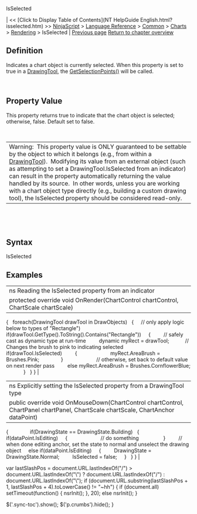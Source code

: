 ﻿










 


IsSelected







| &lt;&lt; [Click to Display Table of Contents](NT HelpGuide English.html?isselected.htm) &gt;&gt;
 [NinjaScript](ninjascript.htm) &gt; [Language Reference](language_reference_wip.htm) &gt; [Common](common.htm) &gt; [Charts](chart.htm) &gt; [Rendering](rendering.htm) &gt;
IsSelected | [Previous page](isinhittest.htm)
[Return to chapter overview](rendering.htm)










Definition
----------


Indicates a chart object is currently selected. When this property is set to true in a [DrawingTool](drawingtool.htm), the [GetSelectionPoints()](getselectionpoints.htm) will be called.  


 


Property Value
--------------


This property returns true to indicate that the chart object is selected; otherwise, false. Default set to false.  


 




|  |
| --- |
| Warning:  This property value is ONLY guaranteed to be settable by the object to which it belongs (e.g., from within a [DrawingTool](drawing_tools.htm)).  Modifying its value from an external object (such as attempting to set a DrawingTool.IsSelected from an indicator) can result in the property automatically returning the value handled by its source.  In other words, unless you are working with a chart object type directly (e.g., building a custom drawing tool), the IsSelected property should be considered read-only. |



 


 


Syntax
------


IsSelected



Examples
--------




|  |
| --- |
| ns Reading the IsSelected property from an indicator |
| protected override void OnRender(ChartControl chartControl, ChartScale chartScale)
{
   foreach(DrawingTool drawTool in DrawObjects)
   {
     // only apply logic below to types of "Rectangle")
     if(drawTool.GetType().ToString().Contains("Rectangle"))
     {
         // safely cast as dynamic type at run-time
         dynamic myRect = drawTool;
 
         // Changes the brush to pink to indicating selected
         if(drawTool.IsSelected)
         {            
           myRect.AreaBrush = Brushes.Pink;      
         }               
         // otherwise, set back to default value on next render pass
         else myRect.AreaBrush = Brushes.CornflowerBlue;   
      
     }
   }
} |







|  |
| --- |
| ns Explicitly setting the IsSelected property from a DrawingTool type |
| public override void OnMouseDown(ChartControl chartControl, ChartPanel chartPanel, ChartScale chartScale, ChartAnchor dataPoint)
{            
   if(DrawingState == DrawingState.Building)
   {
     if(dataPoint.IsEditing)
     {               
         // do something            
     }  
 
     // when done editing anchor, set the state to normal and unselect the drawing object
     else if(dataPoint.IsEditing)
     {
         DrawingState = DrawingState.Normal;
         IsSelected = false;
     }
   }
} |






 
 var lastSlashPos = document.URL.lastIndexOf("/") &gt; document.URL.lastIndexOf("\\") ? document.URL.lastIndexOf("/") : document.URL.lastIndexOf("\\");
 if (document.URL.substring(lastSlashPos + 1, lastSlashPos + 4).toLowerCase() != "~hh") {
 if (document.all) setTimeout(function() {
 nsrInit();
 }, 20);
 else nsrInit();
 }
 
 
 $('.sync-toc').show();
 $('p.crumbs').hide();
 }
 
 
 



